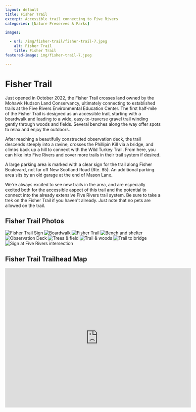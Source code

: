 ```yaml
---
layout: default
title: Fisher Trail
excerpt: Accessible trail connecting to Five Rivers
categories: [Nature Preserves & Parks]

images:

  - url: /img/fisher-trail/fisher-trail-7.jpeg
    alt: Fisher Trail
    title: Fisher Trail
featured-image: img/fisher-trail-7.jpeg

---
```


<h1>Fisher Trail</h1>

<p>Just opened in October 2022, the Fisher Trail crosses land owned by the Mohawk Hudson Land Conservancy, ultimately connecting to established trails at the Five Rivers Environmental Education Center. The first half-mile of the Fisher Trail is designed as an accessible trail, starting with a boardwalk and leading to a wide, easy-to-traverse gravel trail winding gently through woods and fields. Several benches along the way offer spots to relax and enjoy the outdoors.</p>

<p>After reaching a beautifully constructed observation deck, the trail descends steeply into a ravine, crosses the Phillipin Kill via a bridge, and climbs back up a hill to connect with the Wild Turkey Trail. From here, you can hike into Five Rivers and cover more trails in their trail system if desired.</p>

<p>A large parking area is marked with a clear sign for the trail along Fisher Boulevard, not far off New Scotland Road (Rte. 85). An additional parking area sits by an old garage at the end of Mason Lane.</p>

<p>We're always excited to see new trails in the area, and are especially excited both for the accessible aspect of this trail and the potential to connect into the already extensive Five Rivers trail system. Be sure to take a trek on the Fisher Trail if you haven't already. Just note that no pets are allowed on the trail.</p>

<h2>Fisher Trail Photos</h2>

<div class="fotorama" data-nav="thumbs" data-width="100%"
                     data-ratio="800/600"
                     data-min-width="100%"
                     data-max-width="1000"
                     data-min-height="300"
                     data-max-height="100%" 
             data-arrows="true">
<img src="/img/fisher-trail/fisher-trail-1.jpeg" alt="Fisher Trail Sign">
<img src="/img/fisher-trail/fisher-trail-2.jpeg" alt="Boardwalk">
<img src="/img/fisher-trail/fisher-trail-3.jpeg" alt="Fisher Trail">
<img src="/img/fisher-trail/fisher-trail-4.jpeg" alt="Bench and shelter">
<img src="/img/fisher-trail/fisher-trail-5.jpeg" alt="Observation Deck">
<img src="/img/fisher-trail/fisher-trail-6.jpeg" alt="Trees & field">
<img src="/img/fisher-trail/fisher-trail-7.jpeg" alt="Trail & woods">
<img src="/img/fisher-trail/fisher-trail-8.jpeg" alt="Trail to bridge">
<img src="/img/fisher-trail/fisher-trail-9.jpeg" alt="Sign at Five Rivers intersection">
</div>

<h2 id="trailmap">Fisher Trail Trailhead Map</h2>

<div class="google-maps">
<iframe src="https://www.google.com/maps/embed?pb=!1m18!1m12!1m3!1d5871.533173744331!2d-73.88484606294939!3d42.62390604545427!2m3!1f0!2f0!3f0!3m2!1i1024!2i768!4f13.1!3m3!1m2!1s0x89dddfd6208d25c3%3A0x5362fdcb31342ffe!2sFisher%20Trail%20trailhead!5e0!3m2!1sen!2sus!4v1667669737915!5m2!1sen!2sus" width="600" height="450" style="border:0;" allowfullscreen="" loading="lazy" referrerpolicy="no-referrer-when-downgrade"></iframe>
